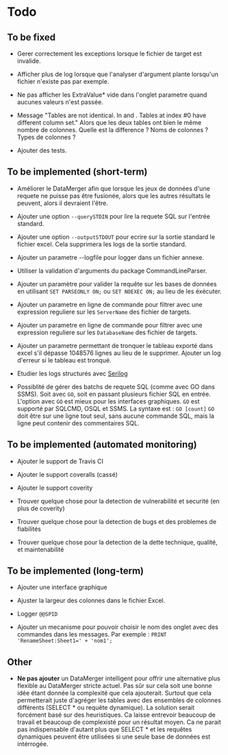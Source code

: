 ﻿
Todo
====


To be fixed
-----------

* Gerer correctement les exceptions lorsque le fichier de target est invalide.

* Afficher plus de log lorsque que l'analyser d'argument plante lorsqu'un fichier n'existe pas par exemple.

* Ne pas afficher les ExtraValue* vide dans l'onglet parametre quand aucunes valeurs n'est passée.

* Message "Tables are not identical. In <SERVER> <DATABASE> and <SERVER> <DATABASE>. Tables at index #0 have different column set."
	Alors que les deux tables ont bien le même nombre de colonnes. Quelle est la difference ? Noms de colonnes ? Types de colonnes ?

* Ajouter des tests.


To be implemented (short-term)
------------------------------

* Améliorer le DataMerger afin que lorsque les jeux de données d'une requete ne puisse pas être fusionée, alors que les autres résultats le peuvent, alors il devraient l'être.

* Ajouter une option `--querySTDIN` pour lire la requete SQL sur l'entrée standard.

* Ajouter une option `--outputSTDOUT` pour ecrire sur la sortie standard le fichier excel.
	Cela supprimera les logs de la sortie standard.

* Ajouter un parametre --logfile pour logger dans un fichier annexe.

* Utiliser la validation d'arguments du package CommandLineParser.

* Ajouter un paramètre pour valider la requête sur les bases de données en utilisant `SET PARSEONLY ON;` ou `SET NOEXEC ON;` au lieu de les éxécuter.

* Ajouter un parametre en ligne de commande pour filtrer avec une expression reguliere sur les `ServerName` des fichier de targets.

* Ajouter un parametre en ligne de commande pour filtrer avec une expression reguliere sur les `DatabaseName` des fichier de targets.

* Ajouter un parametre permettant de tronquer le tableau exporté dans excel s'il dépasse 1048576 lignes au lieu de le supprimer.
	Ajouter un log d'erreur si le tableau est tronqué.

* Etudier les logs structurés avec [Serilog](https://serilog.net/)

* Possiblité de gérer des batchs de requete SQL (comme avec GO dans SSMS).
	Soit avec `GO`, soit en passant plusieurs fichier SQL en entrée. L'option avec `GO` est mieux pour les interfaces graphiques.
	`GO` est supporté par SQLCMD, OSQL et SSMS.
	La syntaxe est : `GO [count]`
	`GO` doit être sur une ligne tout seul, sans aucune commande SQL, mais la ligne peut contenir des commentaires SQL.


To be implemented (automated monitoring)
----------------------------------------

* Ajouter le support de Travis CI

* Ajouter le support coveralls (cassé)

* Ajouter le support coverity

* Trouver quelque chose pour la detection de vulnerabilité et securité (en plus de coverity)

* Trouver quelque chose pour la detection de bugs et des problemes de fiabilités

* Trouver quelque chose pour la detection de la dette technique, qualité, et maintenabilité


To be implemented (long-term)
------------------------------

* Ajouter une interface graphique

* Ajuster la largeur des colonnes dans le fichier Excel.

* Logger `@@SPID`

* Ajouter un mecanisme pour pouvoir choisir le nom des onglet avec des commandes dans les messages. Par exemple : `PRINT 'RenameSheet:Sheet1=' + 'nom1';`


Other
-----

* **Ne pas ajouter** un DataMerger intelligent pour offrir une alternative plus flexible au DataMerger stricte actuel.
Pas sûr sur cela soit une bonne idée étant donnée la complexité que cela ajouterait.
Surtout que cela permetterait juste d'agréger les tables avec des ensembles de colonnes différents (SELECT * ou requête dynamique).
La solution serait forcément basé sur des heuristiques. Ca laisse entrevoir beaucoup de travail et beaucoup de complexisté pour un résultat moyen.
Ca ne parait pas indispensable d'autant plus que SELECT * et les requêtes dynamiques peuvent être utilisées si une seule base de données est intérrogée.
